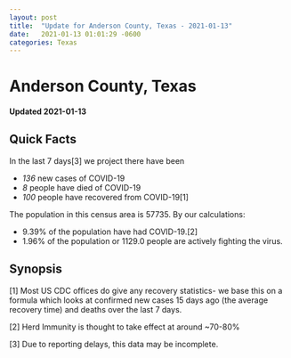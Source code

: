 ```yaml
---
layout: post
title:  "Update for Anderson County, Texas - 2021-01-13"
date:   2021-01-13 01:01:29 -0600
categories: Texas
---
```


# Anderson County, Texas
#### Updated 2021-01-13

## Quick Facts

In the last 7 days[3] we project there have been
- *136* new cases of COVID-19
- *8* people have died of COVID-19
- *100* people have recovered from COVID-19[1]

The population in this census area is 57735. By our calculations:
- 9.39% of the population have had COVID-19.[2]
- 1.96% of the population or 1129.0 people are actively fighting the virus.

## Synopsis




[1] Most US CDC offices do give any recovery statistics- we base this on a formula which looks at confirmed new cases
15 days ago (the average recovery time) and deaths over the last 7 days.

[2] Herd Immunity is thought to take effect at around ~70-80%

[3] Due to reporting delays, this data may be incomplete.
 
    